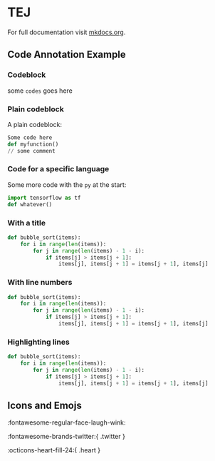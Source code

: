 # TEJ

For full documentation visit [mkdocs.org](https://www.mkdocs.org).

## Code Annotation Example

### Codeblock

some `codes` goes here

### Plain codeblock

A plain codeblock:

```py linenums="1"
Some code here
def myfunction()
// some comment
```

### Code for a specific language

Some more code with the `py` at the start:

```py linenums="1"
import tensorflow as tf
def whatever()
```

### With a title

```py title="bubble_sort.py" linenums="1"
def bubble_sort(items):
    for i in range(len(items)):
        for j in range(len(items) - 1 - i):
            if items[j] > items[j + 1]:
                items[j], items[j + 1] = items[j + 1], items[j]
```

### With line numbers

``` py linenums="1"
def bubble_sort(items):
    for i in range(len(items)):
        for j in range(len(items) - 1 - i):
            if items[j] > items[j + 1]:
                items[j], items[j + 1] = items[j + 1], items[j]
```

### Highlighting lines

```py linenums="1" hl_lines="2 3"
def bubble_sort(items):
    for i in range(len(items)):
        for j in range(len(items) - 1 - i):
            if items[j] > items[j + 1]:
                items[j], items[j + 1] = items[j + 1], items[j]
```

## Icons and Emojs

:fontawesome-regular-face-laugh-wink:

:fontawesome-brands-twitter:{ .twitter }

:octicons-heart-fill-24:{ .heart }



